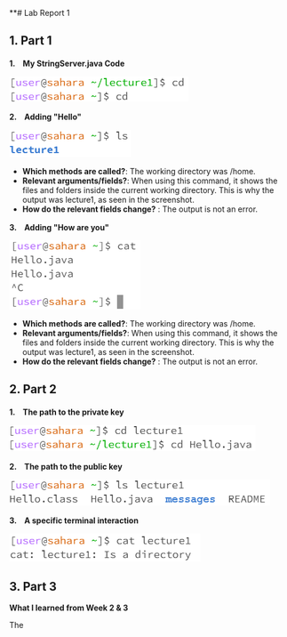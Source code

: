 **# Lab Report 1
## 1. Part 1
**1.　My StringServer.java Code**

![Image](cd.png)

**2.　Adding "Hello"**

![Image](ls.png)

* **Which methods are called?**: The working directory was /home.
* **Relevant arguments/fields?**: When using this command, it shows the files and folders inside the current working directory. This is why the output was lecture1, as seen in the screenshot.
* **How do the relevant fields change?** : The output is not an error.

**3.　Adding "How are you"**

![Image](cat.png)

* **Which methods are called?**: The working directory was /home.
* **Relevant arguments/fields?**: When using this command, it shows the files and folders inside the current working directory. This is why the output was lecture1, as seen in the screenshot.
* **How do the relevant fields change?** : The output is not an error.

## 2. Part 2
**1.　The path to the private key**

![Image](cd%20directory.png)

**2.　The path to the public key**

![Image](ls%20directory.png)

**3.　A specific terminal interaction**

![Image](cat%20directory.png)

## 3. Part 3
**What I learned from Week 2 & 3**

The 
